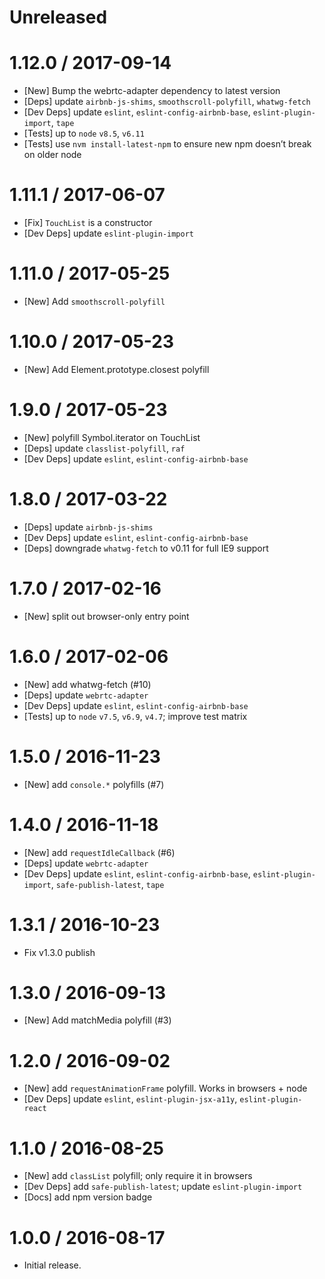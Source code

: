 Unreleased
=================

1.12.0 / 2017-09-14
=================
  * [New] Bump the webrtc-adapter dependency to latest version
  * [Deps] update `airbnb-js-shims`, `smoothscroll-polyfill`, `whatwg-fetch`
  * [Dev Deps] update `eslint`, `eslint-config-airbnb-base`, `eslint-plugin-import`, `tape`
  * [Tests] up to `node` `v8.5`, `v6.11`
  * [Tests] use `nvm install-latest-npm` to ensure new npm doesn’t break on older node

1.11.1 / 2017-06-07
=================
  * [Fix] `TouchList` is a constructor
  * [Dev Deps] update `eslint-plugin-import`

1.11.0 / 2017-05-25
=================
  * [New] Add `smoothscroll-polyfill`

1.10.0 / 2017-05-23
=================
  * [New] Add Element.prototype.closest polyfill

1.9.0 / 2017-05-23
=================
  * [New] polyfill Symbol.iterator on TouchList
  * [Deps] update `classlist-polyfill`, `raf`
  * [Dev Deps] update `eslint`, `eslint-config-airbnb-base`

1.8.0 / 2017-03-22
=================
  * [Deps] update `airbnb-js-shims`
  * [Dev Deps] update `eslint`, `eslint-config-airbnb-base`
  * [Deps] downgrade `whatwg-fetch` to v0.11 for full IE9 support

1.7.0 / 2017-02-16
=================
  * [New] split out browser-only entry point

1.6.0 / 2017-02-06
=================
  * [New] add whatwg-fetch (#10)
  * [Deps] update `webrtc-adapter`
  * [Dev Deps] update `eslint`, `eslint-config-airbnb-base`
  * [Tests] up to `node` `v7.5`, `v6.9`, `v4.7`; improve test matrix

1.5.0 / 2016-11-23
=================
  * [New] add `console.*` polyfills (#7)

1.4.0 / 2016-11-18
=================
  * [New] add `requestIdleCallback` (#6)
  * [Deps] update `webrtc-adapter`
  * [Dev Deps] update `eslint`, `eslint-config-airbnb-base`, `eslint-plugin-import`, `safe-publish-latest`, `tape`

1.3.1 / 2016-10-23
=================
  * Fix v1.3.0 publish

1.3.0 / 2016-09-13
=================
  * [New] Add matchMedia polyfill (#3)

1.2.0 / 2016-09-02
=================
  * [New] add `requestAnimationFrame` polyfill. Works in browsers + node
  * [Dev Deps] update `eslint`, `eslint-plugin-jsx-a11y`, `eslint-plugin-react`

1.1.0 / 2016-08-25
=================
  * [New] add `classList` polyfill; only require it in browsers
  * [Dev Deps] add `safe-publish-latest`; update `eslint-plugin-import`
  * [Docs] add npm version badge

1.0.0 / 2016-08-17
=================
  * Initial release.
